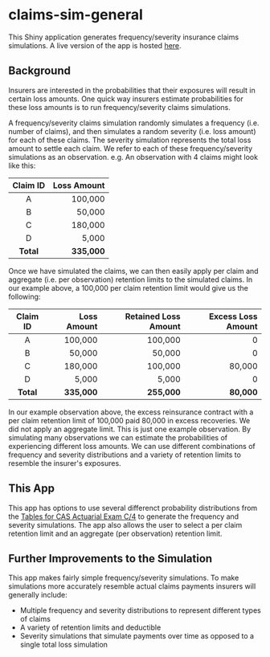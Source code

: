 claims-sim-general
==================

This Shiny application generates frequency/severity insurance claims simulations.  A live version of the app is hosted [here](https://merlinoa.shinyapps.io/claims-sim-general/).

## Background

Insurers are interested in the probabilities that their exposures will result in certain loss amounts.  One quick way insurers estimate probabilities for these loss amounts is to run frequency/severity claims simulations.

A frequency/severity claims simulation randomly simulates a frequency (i.e. number of claims), and then simulates a random severity (i.e. loss amount) for each of these claims.  The severity simulation represents the total loss amount to settle each claim.  We refer to each of these frequency/severity simulations as an observation.  e.g. An observation with 4 claims might look like this:  

| Claim ID | Loss Amount |
|:--------:|------------:|
|  A       |   100,000   |
|  B       |    50,000   |
|  C       |   180,000   |
|  D       |     5,000   |
| **Total**|  **335,000**|

Once we have simulated the claims, we can then easily apply per claim and aggregate (i.e. per observation) retention limits to the simulated claims.  In our example above, a 100,000 per claim retention limit would give us the following:

| Claim ID | Loss Amount | Retained Loss Amount | Excess Loss Amount | 
|:--------:|------------:|---------------------:|-------------------:|
|   A      |   100,000   |    100,000           |         0          |
|   B      |    50,000   |     50,000           |         0          |
|   C      |   180,000   |    100,000           |    80,000          |
|   D      |     5,000   |      5,000           |         0          |
| **Total**| **335,000** |  **255,000**         |  **80,000**        |

In our example observation above, the excess reinsurance contract with a per claim retention limit of 100,000 paid 80,000 in excess recoveries.  We did not apply an aggregate limit.  This is just one example observation.  By simulating many observations we can estimate the probabilities of experiencing different loss amounts.  We can use different combinations of frequency and severity distributions and a variety of retention limits to resemble the insurer's exposures.

## This App

This app has options to use several differenct probability distributions from the [Tables for CAS Actuarial Exam C/4](http://www.math.purdue.edu/~jbeckley/WD/STAT%20479/S13/edu-2009-fall-exam-c-table.pdf) to generate the frequency and severity simulations.  The app also allows the user to select a per claim retention limit and an aggregate (per observation) retention limit.

## Further Improvements to the Simulation

This app makes fairly simple frequency/severity simulations.  To make simulations more accurately resemble actual claims payments insurers will generally include:

- Multiple frequency and severity distributions to represent different types of claims
- A variety of retention limits and deductible
- Severity simulations that simulate payments over time as opposed to a single total loss simulation
